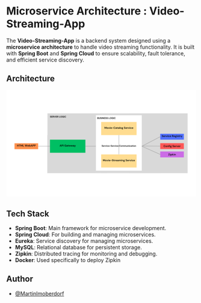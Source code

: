 # Microservice Architecture : Video-Streaming-App

The **Video-Streaming-App** is a backend system designed using a **microservice architecture** to handle video streaming functionality. It is built with **Spring Boot** and **Spring Cloud** to ensure scalability, fault tolerance, and efficient service discovery.

## Architecture
<img src="https://github.com/MartinImoberdorf/Microservice-Architecture-Video-Streaming-App/blob/main/Architecture.png" alt="Main" width="1000" />

## Tech Stack

- **Spring Boot**: Main framework for microservice development.
- **Spring Cloud**: For building and managing microservices.
- **Eureka**: Service discovery for managing microservices.
- **MySQL**: Relational database for persistent storage.
- **Zipkin**: Distributed tracing for monitoring and debugging.
- **Docker**: Used specifically to deploy Zipkin


## Author

- [@MartinImoberdorf](https://www.github.com/MartinImoberdorf)

